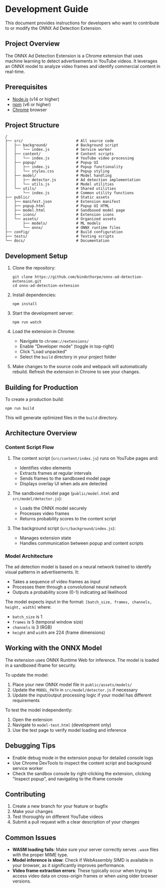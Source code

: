 # Development Guide

This document provides instructions for developers who want to contribute to or modify the ONNX Ad Detection Extension.

## Project Overview

The ONNX Ad Detection Extension is a Chrome extension that uses machine learning to detect advertisements in YouTube videos. It leverages an ONNX model to analyze video frames and identify commercial content in real-time.

## Prerequisites

- [Node.js](https://nodejs.org/) (v14 or higher)
- [npm](https://www.npmjs.com/) (v6 or higher)
- [Chrome](https://www.google.com/chrome/) browser

## Project Structure

```
/
├── src/                        # All source code
│   ├── background/             # Background script
│   │   └── index.js            # Service worker 
│   ├── content/                # Content scripts
│   │   └── index.js            # YouTube video processing
│   ├── popup/                  # Popup UI
│   │   ├── index.js            # Popup functionality
│   │   └── styles.css          # Popup styling
│   ├── model/                  # Model handling
│   │   ├── detector.js         # Ad detection implementation
│   │   └── utils.js            # Model utilities
│   └── utils/                  # Shared utilities
│       └── index.js            # Common utility functions
├── public/                     # Static assets
│   ├── manifest.json           # Extension manifest
│   ├── popup.html              # Popup UI HTML
│   ├── model.html              # Sandboxed model page
│   ├── icons/                  # Extension icons
│   └── assets/                 # Organized assets
│       ├── models/             # ML models
│       └── onnx/               # ONNX runtime files
├── config/                     # Build configuration
├── tests/                      # Testing scripts
└── docs/                       # Documentation
```

## Development Setup

1. Clone the repository:
   ```
   git clone https://github.com/bindothorpe/onnx-ad-detection-extension.git
   cd onnx-ad-detection-extension
   ```

2. Install dependencies:
   ```
   npm install
   ```

3. Start the development server:
   ```
   npm run watch
   ```

4. Load the extension in Chrome:
   - Navigate to `chrome://extensions/`
   - Enable "Developer mode" (toggle in top-right)
   - Click "Load unpacked" 
   - Select the `build` directory in your project folder

5. Make changes to the source code and webpack will automatically rebuild. Refresh the extension in Chrome to see your changes.

## Building for Production

To create a production build:

```
npm run build
```

This will generate optimized files in the `build` directory.

## Architecture Overview

### Content Script Flow

1. The content script (`src/content/index.js`) runs on YouTube pages and:
   - Identifies video elements
   - Extracts frames at regular intervals 
   - Sends frames to the sandboxed model page
   - Displays overlay UI when ads are detected

2. The sandboxed model page (`public/model.html` and `src/model/detector.js`):
   - Loads the ONNX model securely
   - Processes video frames 
   - Returns probability scores to the content script

3. The background script (`src/background/index.js`):
   - Manages extension state
   - Handles communication between popup and content scripts

### Model Architecture

The ad detection model is based on a neural network trained to identify visual patterns in advertisements. It:

- Takes a sequence of video frames as input
- Processes them through a convolutional neural network
- Outputs a probability score (0-1) indicating ad likelihood

The model expects input in the format: `[batch_size, frames, channels, height, width]` where:
- `batch_size` is 1
- `frames` is 5 (temporal window size)
- `channels` is 3 (RGB)
- `height` and `width` are 224 (frame dimensions)

## Working with the ONNX Model

The extension uses ONNX Runtime Web for inference. The model is loaded in a sandboxed iframe for security.

To update the model:
1. Place your new ONNX model file in `public/assets/models/`
2. Update the `MODEL_PATH` in `src/model/detector.js` if necessary
3. Update the input/output processing logic if your model has different requirements

To test the model independently:
1. Open the extension
2. Navigate to `model-test.html` (development only)
3. Use the test page to verify model loading and inference

## Debugging Tips

- Enable debug mode in the extension popup for detailed console logs
- Use Chrome DevTools to inspect the content script and background service worker
- Check the sandbox console by right-clicking the extension, clicking "Inspect popup", and navigating to the iframe console

## Contributing

1. Create a new branch for your feature or bugfix
2. Make your changes
3. Test thoroughly on different YouTube videos
4. Submit a pull request with a clear description of your changes

## Common Issues

- **WASM loading fails**: Make sure your server correctly serves `.wasm` files with the proper MIME type.
- **Model inference is slow**: Check if WebAssembly SIMD is available in your browser, as it significantly improves performance.
- **Video frame extraction errors**: These typically occur when trying to access video data on cross-origin frames or when using older browser versions.